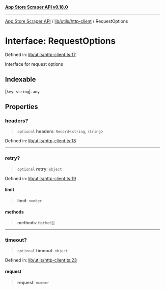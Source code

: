 [**App Store Scraper API v0.18.0**](../../../../README.md)

***

[App Store Scraper API](../../../../modules.md) / [lib/utils/http-client](../README.md) / RequestOptions

# Interface: RequestOptions

Defined in: [lib/utils/http-client.ts:17](https://github.com/facundoolano/app-store-scraper/blob/113d925388ad33c5af9077ca637c241f2bf7e574/lib/utils/http-client.ts#L17)

Interface for request options

## Indexable

\[`key`: `string`\]: `any`

## Properties

### headers?

> `optional` **headers**: `Record`\<`string`, `string`\>

Defined in: [lib/utils/http-client.ts:18](https://github.com/facundoolano/app-store-scraper/blob/113d925388ad33c5af9077ca637c241f2bf7e574/lib/utils/http-client.ts#L18)

***

### retry?

> `optional` **retry**: `object`

Defined in: [lib/utils/http-client.ts:19](https://github.com/facundoolano/app-store-scraper/blob/113d925388ad33c5af9077ca637c241f2bf7e574/lib/utils/http-client.ts#L19)

#### limit

> **limit**: `number`

#### methods

> **methods**: `Method`[]

***

### timeout?

> `optional` **timeout**: `object`

Defined in: [lib/utils/http-client.ts:23](https://github.com/facundoolano/app-store-scraper/blob/113d925388ad33c5af9077ca637c241f2bf7e574/lib/utils/http-client.ts#L23)

#### request

> **request**: `number`
